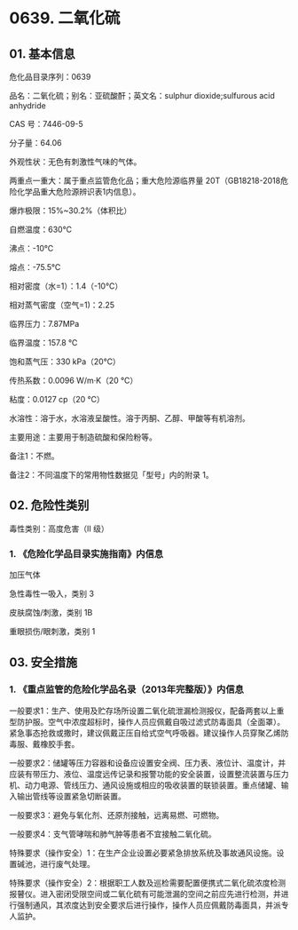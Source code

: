 # 0639. 二氧化硫

## 01. 基本信息

危化品目录序列：0639

品名：二氧化硫；别名：亚硫酸酐；英文名：sulphur dioxide;sulfurous acid anhydride

CAS 号：7446-09-5

分子量：64.06

外观性状：无色有刺激性气味的气体。

两重点一重大：属于重点监管危化品；重大危险源临界量 20T（GB18218-2018危险化学品重大危险源辨识表1内信息）。

爆炸极限：15%~30.2%（体积比）

自燃温度：630℃

沸点：-10℃

熔点：-75.5℃

相对密度（水=1）：1.4（-10℃）

相对蒸气密度（空气=1)：2.25

临界压力：7.87MPa

临界温度：157.8 ℃

饱和蒸气压：330 kPa（20℃）

传热系数：0.0096 W/m·K（20 ℃）

粘度：0.0127 cp（20 ℃）

水溶性：溶于水，水溶液呈酸性。溶于丙酮、乙醇、甲酸等有机溶剂。

主要用途：主要用于制造硫酸和保险粉等。

备注1：不燃。

备注2：不同温度下的常用物性数据见「型号」内的附录 1。

## 02. 危险性类别

毒性类别：高度危害（II 级）

### 1. 《危险化学品目录实施指南》内信息

加压气体

急性毒性一吸入，类别 3 

皮肤腐蚀/刺激，类别 1B 

重眼损伤/眼刺激，类别 1

## 03. 安全措施

### 1. 《重点监管的危险化学品名录（2013年完整版）》内信息

一般要求1：生产、使用及贮存场所设置二氧化硫泄漏检测报仪，配备两套以上重型防护服。空气中浓度超标时，操作人员应佩戴自吸过滤式防毒面具（全面罩）。紧急事态抢救或撒时，建议佩戴正压自给式空气呼吸器。建议操作人员穿聚乙烯防毒服、戴橡胶手套。

一般要求2：储罐等压力容器和设备应设置安全阀、压力表、液位计、温度计，并应装有带压力、液位、温度远传记录和报警功能的安全装置，设置整流装置与压力机、动力电源、管线压力、通风设施或相应的吸收装置的联锁装置。重点储罐、输入输出管线等设置紧急切断装置。

一般要求3：避免与氧化剂、还原剂接触，远离易燃、可燃物。

一般要求4：支气管哮喘和肺气肿等患者不宜接触二氧化硫。

特殊要求（操作安全）1：在生产企业设置必要紧急排放系统及事故通风设施。设置碱池，进行废气处理。

特殊要求（操作安全）2：根据职工人数及巡检需要配置便携式二氧化硫浓度检测报瞽仪。进入密闭受限空间或二氧化硫有可能泄漏的空间之前应先进行检测，并进行强制通风，其浓度达到安全要求后进行操作，操作人员应佩戴防毒面具，并派专人监护。
